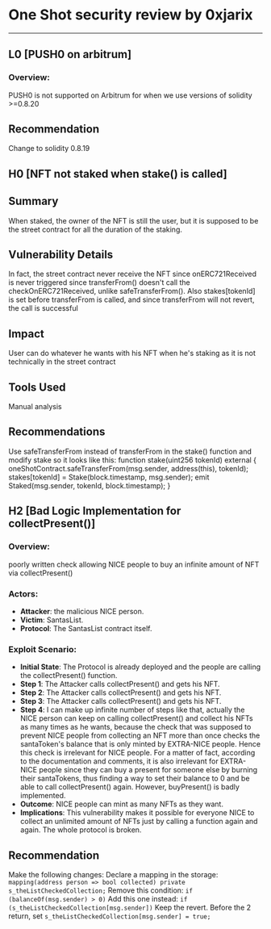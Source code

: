 # One Shot security review by 0xjarix
---

## L0 [PUSH0 on arbitrum]

### Overview:
PUSH0 is not supported on Arbitrum for when we use versions of solidity >=0.8.20

## Recommendation
Change to solidity 0.8.19

## H0 [NFT not staked when stake() is called]

## Summary
When staked, the owner of the NFT is still the user, but it is supposed to be the street contract for all the duration of the staking.

## Vulnerability Details
In fact, the street contract never receive the NFT since onERC721Received is never triggered since transferFrom() doesn't call the checkOnERC721Received, unlike safeTransferFrom(). Also stakes[tokenId] is set before transferFrom is called, and since transferFrom will not revert, the call is successful


## Impact
User can do whatever he wants with his NFT when he's staking as it is not technically in the street contract

## Tools Used
Manual analysis

## Recommendations
Use safeTransferFrom instead of transferFrom in the stake() function and modify stake so it looks like this:
function stake(uint256 tokenId) external {
        oneShotContract.safeTransferFrom(msg.sender, address(this), tokenId);
        stakes[tokenId] = Stake(block.timestamp, msg.sender);
        emit Staked(msg.sender, tokenId, block.timestamp);
    }

## H2 [Bad Logic Implementation for collectPresent()]

### Overview:
poorly written check allowing NICE people to buy an infinite amount of NFT via collectPresent() 

### Actors:
- **Attacker**: the malicious NICE person.
- **Victim**: SantasList.
- **Protocol**: The SantasList contract itself.

### Exploit Scenario:
- **Initial State**: The Protocol is already deployed and the people are calling the collectPresent() function.
- **Step 1**: The Attacker calls collectPresent() and gets his NFT.
- **Step 2**: The Attacker calls collectPresent() and gets his NFT.
- **Step 3**: The Attacker calls collectPresent() and gets his NFT.
- **Step 4**: I can make up infinite number of steps like that, actually the NICE person can keep on calling collectPresent() and collect his NFTs as many times as he wants, because the check that was supposed to prevent NICE people from collecting an NFT more than once checks the santaToken's balance that is only minted by EXTRA-NICE people. Hence this check is irrelevant for NICE people. For a matter of fact, according to the documentation and comments, it is also irrelevant for EXTRA-NICE people since they can buy a present for someone else by burning their santaTokens, thus finding a way to set their balance to 0 and be able to call collectPresent() again. However, buyPresent() is badly implemented.
- **Outcome**: NICE people can mint as many NFTs as they want.
- **Implications**: This vulnerability makes it possible for everyone NICE to collect an unlimited amount of NFTs just by calling a function again and again. The whole protocol is broken.

## Recommendation

Make the following changes:
Declare a mapping in the storage: ```mapping(address person => bool collected) private s_theListCheckedCollection;```
Remove this condition: ```if (balanceOf(msg.sender) > 0)```
Add this one instead:  ```if (s_theListCheckedCollection[msg.sender])```
Keep the revert.
Before the 2 return, set ```s_theListCheckedCollection[msg.sender] = true;```
